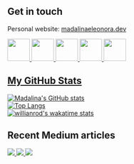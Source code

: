 ## Get in touch

Personal website: <a href = "https://madalinaeleonora.dev/">madalinaeleonora.dev</a>

<a href = "mailto:madalinaeleonora.gheorghe@gmail.com">
  <img src="https://logodownload.org/wp-content/uploads/2018/03/gmail-logo-16.png" width="auto" height="50px"> 

<a target="_blank" href="https://www.linkedin.com/in/madalinaeleonorag/">
  <img src="https://nepa.com/wp-content/uploads/2017/09/linkedin-logo.png" width="auto" height="50px"> 

<a target="_blank" href="https://madalinaeleonorag.medium.com/">
  <img src="https://upload.wikimedia.org/wikipedia/commons/thumb/e/ec/Medium_logo_Monogram.svg/1200px-Medium_logo_Monogram.svg.png" width="auto" height="50px"> 

<a target="_blank" href="https://www.instagram.com/madalinaeleonorag/">
  <img src="https://upload.wikimedia.org/wikipedia/commons/thumb/e/e7/Instagram_logo_2016.svg/1200px-Instagram_logo_2016.svg.png" width="auto" height="50px"> 

<a target="_blank" href="https://www.facebook.com/mdx.madalinaeleonora/">
  <img src="https://www.facebook.com/images/fb_icon_325x325.png" width="auto" height="50px"> 
  
## My GitHub Stats
![Madalina's GitHub stats](https://github-readme-stats.vercel.app/api?username=madalinaeleonorag&show_icons=true&theme=dark)
  <br>
 [![Top Langs](https://github-readme-stats.vercel.app/api/top-langs/?username=madalinaeleonorag&layout=compact)](https://github.com/anuraghazra/github-readme-stats)
<br>
  [![willianrod's wakatime stats](https://github-readme-stats.vercel.app/api/wakatime?username=madalinaeleonorag)](https://github.com/anuraghazra/github-readme-stats)

  
## Recent Medium articles
<a target="_blank" href="https://github-readme-medium-recent-article.vercel.app/medium/@madalinaeleonorag/0"><img src="https://github-readme-medium-recent-article.vercel.app/medium/@madalinaeleonorag/0"> 
<a target="_blank" href="https://github-readme-medium-recent-article.vercel.app/medium/@madalinaeleonorag/1"><img src="https://github-readme-medium-recent-article.vercel.app/medium/@madalinaeleonorag/1"> 
<a target="_blank" href="https://github-readme-medium-recent-article.vercel.app/medium/@madalinaeleonorag/2"><img src="https://github-readme-medium-recent-article.vercel.app/medium/@madalinaeleonorag/2"> 
